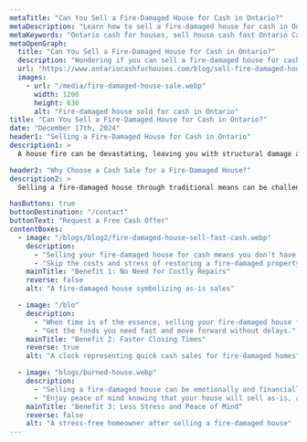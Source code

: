 ```yaml
---
metaTitle: "Can You Sell a Fire-Damaged House for Cash in Ontario?"
metaDescription: "Learn how to sell a fire-damaged house for cash in Ontario. Discover how Ontario Cash for Houses can help you sell quickly and hassle-free, even after fire damage."
metaKeywords: "Ontario cash for houses, sell house cash fast Ontario Canada, fire-damaged house sale, sell house with fire damage, cash buyer Ontario"
metaOpenGraph:
  title: "Can You Sell a Fire-Damaged House for Cash in Ontario?"
  description: "Wondering if you can sell a fire-damaged house for cash in Ontario? Find out how Ontario Cash for Houses makes it easy to sell your house quickly and as-is, even with fire damage."
  url: "https://www.ontariocashforhouses.com/blog/sell-fire-damaged-house-cash-ontario"
  images:
    - url: "/media/fire-damaged-house-sale.webp"
      width: 1200
      height: 630
      alt: "Fire-damaged house sold for cash in Ontario"
title: "Can You Sell a Fire-Damaged House for Cash in Ontario?"
date: "December 17th, 2024"
header1: "Selling a Fire-Damaged House for Cash in Ontario"
description1: >
  A house fire can be devastating, leaving you with structural damage and difficult decisions about what to do next. Fortunately, you can sell a fire-damaged house for cash in Ontario without the need for costly repairs or lengthy processes. Ontario Cash for Houses specializes in buying properties as-is, including those damaged by fire, providing a fast and hassle-free way to move forward.

header2: "Why Choose a Cash Sale for a Fire-Damaged House?"
description2: >
  Selling a fire-damaged house through traditional means can be challenging. Realtors often require costly repairs and renovations before listing the property, and waiting for buyers can take months. A cash sale with Ontario Cash for Houses eliminates these barriers, allowing you to sell quickly and move on without additional stress. Below, we’ll explore the key benefits of choosing a cash sale for your fire-damaged property.

hasButtons: true
buttonDestination: "/contact"
buttonText: "Request a Free Cash Offer"
contentBoxes:
  - image: "/blogs/blog2/fire-damaged-house-sell-fast-cash.webp"
    description:
      - "Selling your fire-damaged house for cash means you don’t have to worry about expensive repairs. A homeowner in Ontario sold their fire-damaged house to Ontario Cash for Houses without fixing anything, saving thousands of dollars and closing in under two weeks."
      - "Skip the costs and stress of restoring a fire-damaged property—sell as-is for cash today."
    mainTitle: "Benefit 1: No Need for Costly Repairs"
    reverse: false
    alt: "A fire-damaged house symbolizing as-is sales"

  - image: "/blo"
    description:
      - "When time is of the essence, selling your fire-damaged house for cash can provide a quick solution. Ontario Cash for Houses helped a client in Ottawa close their sale in just 10 days, avoiding months of waiting for traditional buyers."
      - "Get the funds you need fast and move forward without delays."
    mainTitle: "Benefit 2: Faster Closing Times"
    reverse: true
    alt: "A clock representing quick cash sales for fire-damaged homes"

  - image: "blogs/burned-house.webp"
    description:
      - "Selling a fire-damaged house can be emotionally and financially stressful. Working with Ontario Cash for Houses ensures a smooth, confidential process that takes the burden off your shoulders."
      - "Enjoy peace of mind knowing that your house will sell as-is, and you’ll have the cash you need to start fresh."
    mainTitle: "Benefit 3: Less Stress and Peace of Mind"
    reverse: false
    alt: "A stress-free homeowner after selling a fire-damaged house"
---
```


